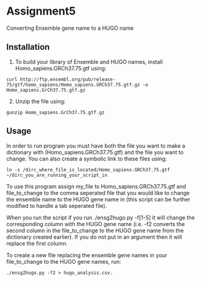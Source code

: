 # Assignment5
Converting Ensemble gene name to a HUGO name

## Installation
1) To build your library of Ensemble and HUGO names, install Homo_sapiens.GRCh37.75.gtf using: 
```
curl http://ftp.ensembl.org/pub/release-75/gtf/homo_sapiens/Homo_sapiens.GRCh37.75.gtf.gz -o Homo_sapiens.GrCh37.75.gtf.gz
```

2) Unzip the file using: 
```
gunzip Homo_sapiens.GrCh37.75.gtf.gz
```

## Usage
In order to run program you must have both the file you want to make a dictionary with (Homo_sapiens.GRCh37.75.gtf) and the file you want to change. You can also create a symbolic link to these files using: 
```
ln -s /dirc_where_file_is_located/Homo_sapiens.GRCh37.75.gtf ~/dirc_you_are_running_your_script_in
```

To use this program assign my_file to Homo_sapiens.GRCh37.75.gtf and file_to_change to the comma seperated file that you would like to change the ensemble name to the HUGO gene name in (this script can be further modified to handle a tab seperated file).

When you run the script if you run ./ensg2hugo.py -f[1-5] it will change the corresponding column with the HUGO gene name (i.e. -f2 converts the second column in the file_to_change to the HUGO gene name from the dictionary created earlier). If you do not put in an argument then it will replace the first column.

To create a new file replacing the ensemble gene names in your file_to_change to the HUGO gene names, run:
```
./ensg2hugo.py -f2 > hugo_analysis.csv.
```
